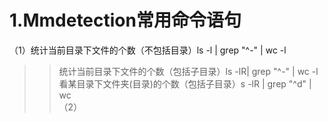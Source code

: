 # 1.Mmdetection常用命令语句
（1）统计当前目录下文件的个数（不包括目录）ls -l | grep "^-" | wc -l   <br>
>>统计当前目录下文件的个数（包括子目录）ls -lR| grep "^-" | wc -l    <br>
>>看某目录下文件夹(目录)的个数（包括子目录）s -lR | grep "^d" | wc<br>
（2）
